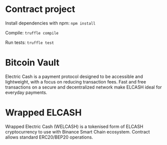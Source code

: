 # Contract project
Install dependencies with npm:
`npm install`

Compile:
`truffle compile`

Run tests:
`truffle test`

# Bitcoin Vault
Electric Cash is a payment protocol designed to be accessible and lightweight, with a focus on reducing transaction fees. Fast and free transactions on a secure and decentralized network make ELCASH ideal for everyday payments.
# Wrapped ELCASH
Wrapped Electric Cash (WELCASH) is a tokenised form of ELCASH cryptocurrency to use with Binance Smart Chain ecosystem. Contract allows standard ERC20/BEP20 operations.
